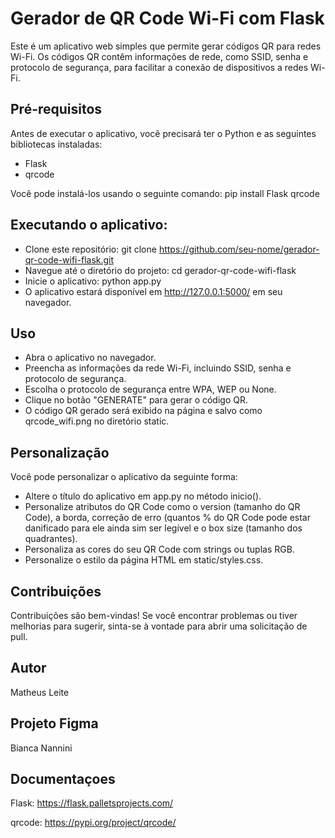 <h1>Gerador de QR Code Wi-Fi com Flask</h1>

Este é um aplicativo web simples que permite gerar códigos QR para redes Wi-Fi. Os códigos QR contêm informações de rede, como SSID, senha e protocolo de segurança, para facilitar a conexão de dispositivos a redes Wi-Fi.

<h2>Pré-requisitos</h2>

Antes de executar o aplicativo, você precisará ter o Python e as seguintes bibliotecas instaladas:
- Flask
- qrcode

Você pode instalá-los usando o seguinte comando: pip install Flask qrcode

<h2>Executando o aplicativo:</h2>

- Clone este repositório: git clone https://github.com/seu-nome/gerador-qr-code-wifi-flask.git
- Navegue até o diretório do projeto: cd gerador-qr-code-wifi-flask
- Inicie o aplicativo: python app.py
- O aplicativo estará disponível em http://127.0.0.1:5000/ em seu navegador.

<h2>Uso</h2>

- Abra o aplicativo no navegador.
- Preencha as informações da rede Wi-Fi, incluindo SSID, senha e protocolo de segurança.
- Escolha o protocolo de segurança entre WPA, WEP ou None.
- Clique no botão "GENERATE" para gerar o código QR.
- O código QR gerado será exibido na página e salvo como qrcode_wifi.png no diretório static.

<h2>Personalização</h2>
Você pode personalizar o aplicativo da seguinte forma:

- Altere o título do aplicativo em app.py no método inicio().
- Personalize atributos do QR Code como o version (tamanho do QR Code), a borda, correção de erro (quantos % do QR Code pode estar danificado para ele ainda sim ser legível e o box size (tamanho dos quadrantes).
- Personaliza as cores do seu QR Code com strings ou tuplas RGB.
- Personalize o estilo da página HTML em static/styles.css.

<h2>Contribuições</h2>
Contribuições são bem-vindas! Se você encontrar problemas ou tiver melhorias para sugerir, sinta-se à vontade para abrir uma solicitação de pull.

<h2>Autor</h2>
Matheus Leite

<h2>Projeto Figma</h2>
Bianca Nannini

<h2>Documentaçoes</h2>

Flask: https://flask.palletsprojects.com/

qrcode: https://pypi.org/project/qrcode/
